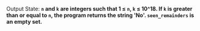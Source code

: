 Output State: **`n` and `k` are integers such that 1 ≤ `n`, `k` ≤ 10^18. If `k` is greater than or equal to `n`, the program returns the string 'No'. `seen_remainders` is an empty set.**